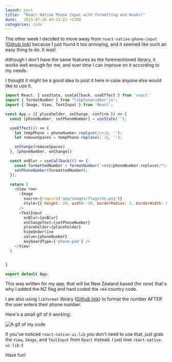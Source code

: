 ```yaml
---
layout: post
title:  "React Native Phone Input with formatting and Hooks!"
date:   2019-07-26 09:12:23 +1300
categories: code
---
```

The other week I decided to move away from `react-native-phone-input` ([Github link](https://github.com/thegamenicorus/react-native-phone-input)) because I just found it too annoying, and it seemed like such an easy thing to do. It was! 

Although I don't have the same features as the forementioned library, it works well enough for me, and over time I can improve on it according to my needs.

I thought it might be a good idea to post it here in case anyone else would like to use it.

```js
import React, { useState, useCallback, useEffect } from 'react'
import { formatNumber } from "libphonenumber-js";
import { Image, View, TextInput } from 'React';

const App = ({ placeholder, onChange, confirm }) => {
  const [phoneNumber, setPhoneNumber] = useState('');

  useEffect(() => {
    let tempPhone = phoneNumber.replace(/\+/g, '');
    let removeSpaces = tempPhone.replace(/ /g, '');

    onChange(removeSpaces)
  }, [phoneNumber, onChange])

  const onBlur = useCallback(() => {
    const formattedNumber = formatNumber(`+64${phoneNumber.replace(/^\+64/, "")}`, "International")
    setPhoneNumber(formattedNumber);
  });

  return (
    <View row>
      <Image
        source={require('app/images/flags/nz.png')}
        style={{ height: 20, width: 30, borderRadius: 2, borderWidth: 0.5, marginRight: 4 }}
      />
      <TextInput
        onBlur={onBlur}
        onChangeText={setPhoneNumber}
        placeholder={placeholder}
        hideUnderline
        value={phoneNumber}
        keyboardType={'phone-pad'} />
    </View>
  )


}

export default App;
```


This was written for my app, that will be New Zealand based (for now) that's why I added the NZ flag and hard coded the `+64` country code.

I am also using `libformat` library ([Github link](https://github.com/catamphetamine/libphonenumber-js )) to format the number AFTER the user enters their phone number.

Here's a small gif of it working:

![A gif of my code](https://i.imgur.com/zWXDjyu.gif)

If you've noticed `react-native-ui-lib` you don't need to use that, just grab the `View`, `Image`, and `TextInput` from `React` instead. I just love `react-native-ui-lib` :)

Have fun!